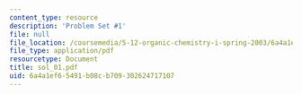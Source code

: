 ```yaml
---
content_type: resource
description: 'Problem Set #1'
file: null
file_location: /coursemedia/5-12-organic-chemistry-i-spring-2003/6a4a1ef65491b08cb709302624717107_sol_01.pdf
file_type: application/pdf
resourcetype: Document
title: sol_01.pdf
uid: 6a4a1ef6-5491-b08c-b709-302624717107
---
```

